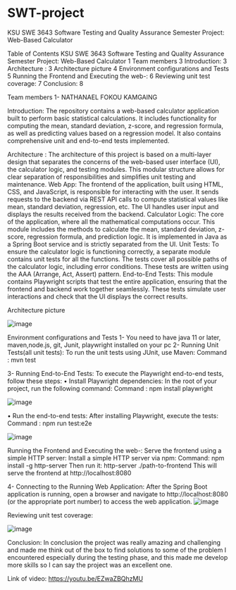 # SWT-project
KSU SWE 3643 Software Testing and Quality Assurance Semester Project: Web-Based Calculator





















Table of Contents
KSU SWE 3643 Software Testing and Quality Assurance Semester Project: Web-Based Calculator	1
Team members	3
Introduction:	3
Architecture   :	3
Architecture picture	4
Environment configurations and Tests	5
Running the Frontend and Executing the web-:	6
Reviewing unit test coverage:	7
Conclusion:	8




















Team members
1-	NATHANAEL FOKOU KAMGAING


Introduction:
The repository contains a web-based calculator application built to perform basic statistical calculations. It includes functionality for computing the mean, standard deviation, z-score, and regression formula, as well as predicting values based on a regression model. It also contains comprehensive unit and end-to-end tests implemented.

Architecture   :
 The architecture of this project is based on a multi-layer design that separates the concerns of the web-based user interface (UI), the calculator logic, and testing modules. This modular structure allows for clear separation of responsibilities and simplifies unit testing and maintenance.
Web App: The frontend of the application, built using HTML, CSS, and JavaScript, is responsible for interacting with the user. It sends requests to the backend via REST API calls to compute statistical values like mean, standard deviation, regression, etc. The UI handles user input and displays the results received from the backend.
Calculator Logic: The core of the application, where all the mathematical computations occur. This module includes the methods to calculate the mean, standard deviation, z-score, regression formula, and prediction logic. It is implemented in Java as a Spring Boot service and is strictly separated from the UI.
Unit Tests: To ensure the calculator logic is functioning correctly, a separate module contains unit tests for all the functions. The tests cover all possible paths of the calculator logic, including error conditions. These tests are written using the AAA (Arrange, Act, Assert) pattern.
End-to-End Tests: This module contains Playwright scripts that test the entire application, ensuring that the frontend and backend work together seamlessly. These tests simulate user interactions and check that the UI displays the correct results.

Architecture picture
 


![image](https://github.com/user-attachments/assets/07c4b902-d1dc-4ea2-9c4e-7882ab9c9651)

















Environment configurations and Tests
1-	You need to have java 11 or later, maven,node.js, git, Junit, playwright installed on your pc
2-	Running Unit Tests(all unit tests):
To run the unit tests using JUnit, use Maven:
Command : mvn test

3-	 Running End-to-End Tests:
To execute the Playwright end-to-end tests, follow these steps:
•	Install Playwright dependencies: In the root of your project, run the following command:
Command : npm install playwright
 

![image](https://github.com/user-attachments/assets/3bc60ec9-295f-4868-9d2b-3bfb7f46b315)

•	Run the end-to-end tests: After installing Playwright, execute the tests:
Command : npm run test:e2e
 

![image](https://github.com/user-attachments/assets/2b9964a9-3d9b-4811-b041-6a5897190fa9)




 Running the Frontend and Executing the web-:
Serve the frontend using a simple HTTP server: Install a simple HTTP server via npm:
Command: npm install -g http-server
Then run it:
http-server ./path-to-frontend
This will serve the frontend at http://localhost:8080 
 

4-	 Connecting to the Running Web Application:
After the Spring Boot application is running, open a browser and navigate to http://localhost:8080 (or the appropriate port number) to access the web application.
  ![image](https://github.com/user-attachments/assets/29c240f6-18f4-4db8-9552-3eec1aeed906)



Reviewing unit test coverage: 

 
![image](https://github.com/user-attachments/assets/d39e189c-c414-46c9-bfbf-36c8e001ab21)






















Conclusion: 
In conclusion the project was really amazing and challenging and made me think out of the box to find solutions to some of the problem I encountered especially during the testing phase, and this made me develop more skills so I can say the project was an excellent one. 


Link of video: https://youtu.be/EZwaZBQhzMU

